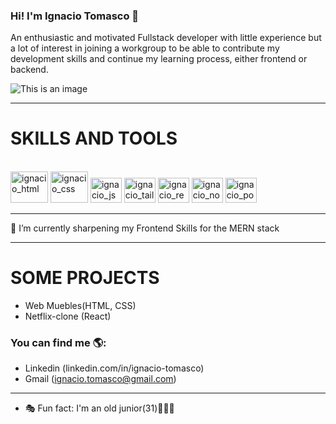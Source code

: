 ### Hi! I'm Ignacio Tomasco 👋 

An enthusiastic and motivated Fullstack developer with little experience but a lot of interest in joining a workgroup to be able to contribute my development skills and continue my learning process, either frontend or backend.


![This is an image](https://www.epitech-it.es/wp-content/uploads/2021/01/cuantos-lenguajes-de-programacion-existen-1024x576.jpg)

<hr>

<h1> SKILLS AND TOOLS </h1>

<div style = "display: inline-block"><br>
    <img align:"center" alt="ignacio_html" height="50" width="60" src="https://cdn.jsdelivr.net/gh/devicons/devicon/icons/html5/html5-original-wordmark.svg" />
    <img align:"center" alt="ignacio_css" height="50" width="60" src="https://cdn.jsdelivr.net/gh/devicons/devicon/icons/css3/css3-original-wordmark.svg" />
    <img align:"center" alt="ignacio_js" height="40" width="50" src="https://cdn.jsdelivr.net/gh/devicons/devicon/icons/javascript/javascript-original.svg" />
    <img align:"center" alt="ignacio_tailw" height="40" width="50" src="https://cdn.jsdelivr.net/gh/devicons/devicon/icons/tailwindcss/tailwindcss-plain.svg" />
    <img align:"center" alt="ignacio_react" height="40" width="50" src="https://cdn.jsdelivr.net/gh/devicons/devicon/icons/react/react-original.svg" />  
    <img align:"center" alt="ignacio_node" height="40" width="50" src="https://cdn.jsdelivr.net/gh/devicons/devicon/icons/nodejs/nodejs-original.svg" />
    <img align:"center" alt="ignacio_postg" height="40" width="50" src="https://cdn.jsdelivr.net/gh/devicons/devicon/icons/postgresql/postgresql-original.svg" />
</div>           




<hr>
🌱 I’m currently sharpening my Frontend Skills for the MERN stack
<br>

<hr>

<h1>SOME PROJECTS </h1>

<ul>
    <li>Web Muebles(HTML, CSS)</li>
    <li>Netflix-clone (React)</li>
</ul>

<div>
  
</div>

### You can find me 🌎:

- Linkedin (linkedin.com/in/ignacio-tomasco)
- Gmail (ignacio.tomasco@gmail.com)
 
 
<hr> 
 
- 🎭 Fun fact: I'm an old junior(31)👨🏻‍🦳
 


